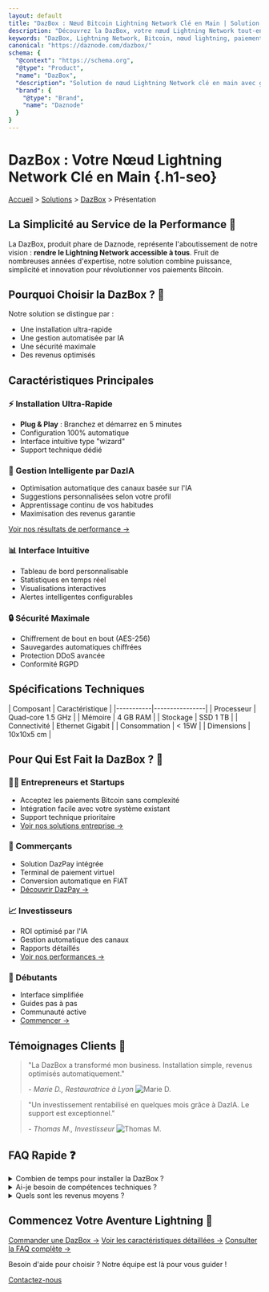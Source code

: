 ```yaml
---
layout: default
title: "DazBox : Nœud Bitcoin Lightning Network Clé en Main | Solution Professionnelle | Daznode"
description: "Découvrez la DazBox, votre nœud Lightning Network tout-en-un géré par IA. Installation en 5 minutes, revenus optimisés automatiquement. Solution idéale pour entrepreneurs et commerçants."
keywords: "DazBox, Lightning Network, Bitcoin, nœud lightning, paiement bitcoin, DazIA, crypto-monnaie"
canonical: "https://daznode.com/dazbox/"
schema: {
  "@context": "https://schema.org",
  "@type": "Product",
  "name": "DazBox",
  "description": "Solution de nœud Lightning Network clé en main avec gestion automatisée par IA",
  "brand": {
    "@type": "Brand",
    "name": "Daznode"
  }
}
---
```


# DazBox : Votre Nœud Lightning Network Clé en Main {.h1-seo}

<nav class="breadcrumbs" aria-label="fil d'ariane">
  <a href="/">Accueil</a> > 
  <a href="/solutions/">Solutions</a> > 
  <a href="/solutions/dazbox/">DazBox</a> > 
  <span>Présentation</span>
</nav>

## La Simplicité au Service de la Performance 🚀

La DazBox, produit phare de Daznode, représente l'aboutissement de notre vision : **rendre le Lightning Network accessible à tous**. Fruit de nombreuses années d'expertise, notre solution combine puissance, simplicité et innovation pour révolutionner vos paiements Bitcoin.

## Pourquoi Choisir la DazBox ? 🤔

Notre solution se distingue par :
- Une installation ultra-rapide
- Une gestion automatisée par IA
- Une sécurité maximale
- Des revenus optimisés

## Caractéristiques Principales

### ⚡ Installation Ultra-Rapide
- **Plug & Play** : Branchez et démarrez en 5 minutes
- Configuration 100% automatique
- Interface intuitive type "wizard"
- Support technique dédié

### 🤖 Gestion Intelligente par DazIA
- Optimisation automatique des canaux basée sur l'IA
- Suggestions personnalisées selon votre profil
- Apprentissage continu de vos habitudes
- Maximisation des revenus garantie

[Voir nos résultats de performance →](/dazbox/performance/)

### 📊 Interface Intuitive
- Tableau de bord personnalisable
- Statistiques en temps réel
- Visualisations interactives
- Alertes intelligentes configurables

### 🔒 Sécurité Maximale
- Chiffrement de bout en bout (AES-256)
- Sauvegardes automatiques chiffrées
- Protection DDoS avancée
- Conformité RGPD

## Spécifications Techniques

<div class="specs-table">
| Composant | Caractéristique |
|-----------|----------------|
| Processeur | Quad-core 1.5 GHz |
| Mémoire | 4 GB RAM |
| Stockage | SSD 1 TB |
| Connectivité | Ethernet Gigabit |
| Consommation | &lt; 15W |
| Dimensions | 10x10x5 cm |
</div>

## Pour Qui Est Fait la DazBox ? 🎯

### 👨‍💼 Entrepreneurs et Startups
- Acceptez les paiements Bitcoin sans complexité
- Intégration facile avec votre système existant
- Support technique prioritaire
- [Voir nos solutions entreprise →](/solutions/dazbox/enterprise/)

### 🏪 Commerçants
- Solution DazPay intégrée
- Terminal de paiement virtuel
- Conversion automatique en FIAT
- [Découvrir DazPay →](/solutions/dazpay/)

### 📈 Investisseurs
- ROI optimisé par l'IA
- Gestion automatique des canaux
- Rapports détaillés
- [Voir nos performances →](/solutions/dazbox/roi/)

### 🌱 Débutants
- Interface simplifiée
- Guides pas à pas
- Communauté active
- [Commencer →](/premiers-pas/dazbox/)

## Témoignages Clients 💬

<div class="testimonials">
  <blockquote class="testimonial">
    <p>"La DazBox a transformé mon business. Installation simple, revenus optimisés automatiquement."</p>
    <footer>
      <cite>- Marie D., Restauratrice à Lyon</cite>
      <img src="/assets/images/testimonials/marie-d.jpg" alt="Marie D." loading="lazy">
    </footer>
  </blockquote>

  <blockquote class="testimonial">
    <p>"Un investissement rentabilisé en quelques mois grâce à DazIA. Le support est exceptionnel."</p>
    <footer>
      <cite>- Thomas M., Investisseur</cite>
      <img src="/assets/images/testimonials/thomas-m.jpg" alt="Thomas M." loading="lazy">
    </footer>
  </blockquote>
</div>

## FAQ Rapide ❓

<details>
<summary>Combien de temps pour installer la DazBox ?</summary>
L'installation complète prend environ 5 minutes. Tout est automatisé !
</details>

<details>
<summary>Ai-je besoin de compétences techniques ?</summary>
Non, la DazBox est conçue pour être utilisée par tous, même sans connaissances techniques.
</details>

<details>
<summary>Quels sont les revenus moyens ?</summary>
Les revenus varient selon votre utilisation, mais nos utilisateurs constatent en moyenne un ROI de 10-15% annuel.
</details>

## Commencez Votre Aventure Lightning 🚀

<div class="cta-container">
  <a href="/solutions/dazbox/order/" class="cta-primary">Commander une DazBox →</a>
  <a href="/solutions/dazbox/features/" class="cta-secondary">Voir les caractéristiques détaillées →</a>
  <a href="/dazbox/faq/" class="cta-secondary">Consulter la FAQ complète →</a>
</div>

<div class="contact-support">
  <p>Besoin d'aide pour choisir ? Notre équipe est là pour vous guider !</p>
  <a href="/contact/" class="support-button">Contactez-nous</a>
</div> 